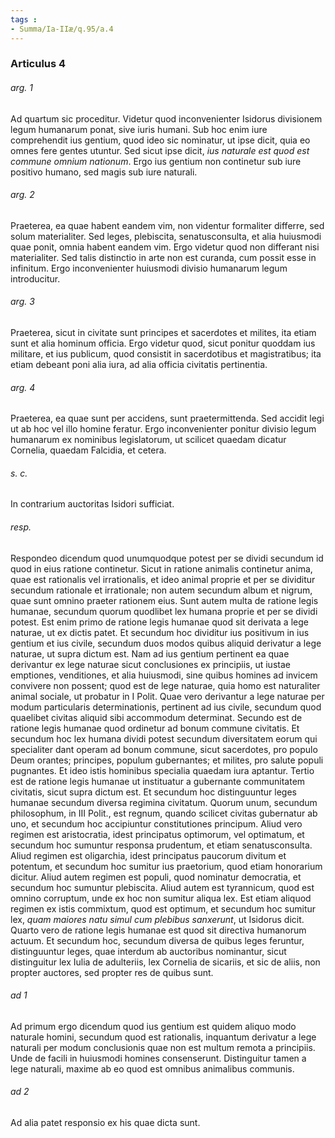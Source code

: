 ```yaml
---
tags : 
- Summa/Ia-IIæ/q.95/a.4
---
```


### Articulus 4

###### arg. 1
Ad quartum sic proceditur. Videtur quod inconvenienter Isidorus divisionem legum humanarum ponat, sive iuris humani. Sub hoc enim iure comprehendit ius gentium, quod ideo sic nominatur, ut ipse dicit, quia eo omnes fere gentes utuntur. Sed sicut ipse dicit, *ius naturale est quod est commune omnium nationum*. Ergo ius gentium non continetur sub iure positivo humano, sed magis sub iure naturali.

###### arg. 2
Praeterea, ea quae habent eandem vim, non videntur formaliter differre, sed solum materialiter. Sed leges, plebiscita, senatusconsulta, et alia huiusmodi quae ponit, omnia habent eandem vim. Ergo videtur quod non differant nisi materialiter. Sed talis distinctio in arte non est curanda, cum possit esse in infinitum. Ergo inconvenienter huiusmodi divisio humanarum legum introducitur.

###### arg. 3
Praeterea, sicut in civitate sunt principes et sacerdotes et milites, ita etiam sunt et alia hominum officia. Ergo videtur quod, sicut ponitur quoddam ius militare, et ius publicum, quod consistit in sacerdotibus et magistratibus; ita etiam debeant poni alia iura, ad alia officia civitatis pertinentia.

###### arg. 4
Praeterea, ea quae sunt per accidens, sunt praetermittenda. Sed accidit legi ut ab hoc vel illo homine feratur. Ergo inconvenienter ponitur divisio legum humanarum ex nominibus legislatorum, ut scilicet quaedam dicatur Cornelia, quaedam Falcidia, et cetera.

###### s. c.
In contrarium auctoritas Isidori sufficiat.

###### resp.
Respondeo dicendum quod unumquodque potest per se dividi secundum id quod in eius ratione continetur. Sicut in ratione animalis continetur anima, quae est rationalis vel irrationalis, et ideo animal proprie et per se dividitur secundum rationale et irrationale; non autem secundum album et nigrum, quae sunt omnino praeter rationem eius. Sunt autem multa de ratione legis humanae, secundum quorum quodlibet lex humana proprie et per se dividi potest. Est enim primo de ratione legis humanae quod sit derivata a lege naturae, ut ex dictis patet. Et secundum hoc dividitur ius positivum in ius gentium et ius civile, secundum duos modos quibus aliquid derivatur a lege naturae, ut supra dictum est. Nam ad ius gentium pertinent ea quae derivantur ex lege naturae sicut conclusiones ex principiis, ut iustae emptiones, venditiones, et alia huiusmodi, sine quibus homines ad invicem convivere non possent; quod est de lege naturae, quia homo est naturaliter animal sociale, ut probatur in I Polit. Quae vero derivantur a lege naturae per modum particularis determinationis, pertinent ad ius civile, secundum quod quaelibet civitas aliquid sibi accommodum determinat. Secundo est de ratione legis humanae quod ordinetur ad bonum commune civitatis. Et secundum hoc lex humana dividi potest secundum diversitatem eorum qui specialiter dant operam ad bonum commune, sicut sacerdotes, pro populo Deum orantes; principes, populum gubernantes; et milites, pro salute populi pugnantes. Et ideo istis hominibus specialia quaedam iura aptantur. Tertio est de ratione legis humanae ut instituatur a gubernante communitatem civitatis, sicut supra dictum est. Et secundum hoc distinguuntur leges humanae secundum diversa regimina civitatum. Quorum unum, secundum philosophum, in III Polit., est regnum, quando scilicet civitas gubernatur ab uno, et secundum hoc accipiuntur constitutiones principum. Aliud vero regimen est aristocratia, idest principatus optimorum, vel optimatum, et secundum hoc sumuntur responsa prudentum, et etiam senatusconsulta. Aliud regimen est oligarchia, idest principatus paucorum divitum et potentum, et secundum hoc sumitur ius praetorium, quod etiam honorarium dicitur. Aliud autem regimen est populi, quod nominatur democratia, et secundum hoc sumuntur plebiscita. Aliud autem est tyrannicum, quod est omnino corruptum, unde ex hoc non sumitur aliqua lex. Est etiam aliquod regimen ex istis commixtum, quod est optimum, et secundum hoc sumitur lex, *quam maiores natu simul cum plebibus sanxerunt*, ut Isidorus dicit. Quarto vero de ratione legis humanae est quod sit directiva humanorum actuum. Et secundum hoc, secundum diversa de quibus leges feruntur, distinguuntur leges, quae interdum ab auctoribus nominantur, sicut distinguitur lex Iulia de adulteriis, lex Cornelia de sicariis, et sic de aliis, non propter auctores, sed propter res de quibus sunt.

###### ad 1
Ad primum ergo dicendum quod ius gentium est quidem aliquo modo naturale homini, secundum quod est rationalis, inquantum derivatur a lege naturali per modum conclusionis quae non est multum remota a principiis. Unde de facili in huiusmodi homines consenserunt. Distinguitur tamen a lege naturali, maxime ab eo quod est omnibus animalibus communis.

###### ad 2
Ad alia patet responsio ex his quae dicta sunt.

